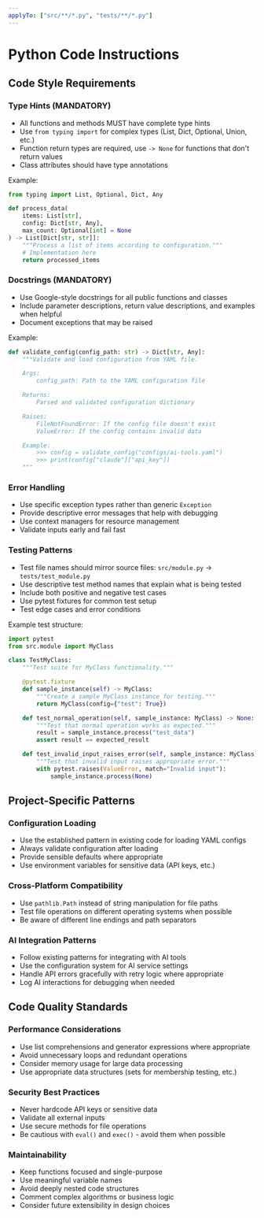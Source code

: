 ```yaml
---
applyTo: ["src/**/*.py", "tests/**/*.py"]
---
```


# Python Code Instructions

## Code Style Requirements

### Type Hints (MANDATORY)

- All functions and methods MUST have complete type hints
- Use `from typing import` for complex types (List, Dict, Optional, Union, etc.)
- Function return types are required, use `-> None` for functions that don't return values
- Class attributes should have type annotations

Example:

```python
from typing import List, Optional, Dict, Any

def process_data(
    items: List[str],
    config: Dict[str, Any],
    max_count: Optional[int] = None
) -> List[Dict[str, str]]:
    """Process a list of items according to configuration."""
    # Implementation here
    return processed_items
```

### Docstrings (MANDATORY)

- Use Google-style docstrings for all public functions and classes
- Include parameter descriptions, return value descriptions, and examples when helpful
- Document exceptions that may be raised

Example:

```python
def validate_config(config_path: str) -> Dict[str, Any]:
    """Validate and load configuration from YAML file.

    Args:
        config_path: Path to the YAML configuration file

    Returns:
        Parsed and validated configuration dictionary

    Raises:
        FileNotFoundError: If the config file doesn't exist
        ValueError: If the config contains invalid data

    Example:
        >>> config = validate_config("configs/ai-tools.yaml")
        >>> print(config["claude"]["api_key"])
    """
```

### Error Handling

- Use specific exception types rather than generic `Exception`
- Provide descriptive error messages that help with debugging
- Use context managers for resource management
- Validate inputs early and fail fast

### Testing Patterns

- Test file names should mirror source files: `src/module.py` → `tests/test_module.py`
- Use descriptive test method names that explain what is being tested
- Include both positive and negative test cases
- Use pytest fixtures for common test setup
- Test edge cases and error conditions

Example test structure:

```python
import pytest
from src.module import MyClass

class TestMyClass:
    """Test suite for MyClass functionality."""

    @pytest.fixture
    def sample_instance(self) -> MyClass:
        """Create a sample MyClass instance for testing."""
        return MyClass(config={"test": True})

    def test_normal_operation(self, sample_instance: MyClass) -> None:
        """Test that normal operation works as expected."""
        result = sample_instance.process("test_data")
        assert result == expected_result

    def test_invalid_input_raises_error(self, sample_instance: MyClass) -> None:
        """Test that invalid input raises appropriate error."""
        with pytest.raises(ValueError, match="Invalid input"):
            sample_instance.process(None)
```

## Project-Specific Patterns

### Configuration Loading

- Use the established pattern in existing code for loading YAML configs
- Always validate configuration after loading
- Provide sensible defaults where appropriate
- Use environment variables for sensitive data (API keys, etc.)

### Cross-Platform Compatibility

- Use `pathlib.Path` instead of string manipulation for file paths
- Test file operations on different operating systems when possible
- Be aware of different line endings and path separators

### AI Integration Patterns

- Follow existing patterns for integrating with AI tools
- Use the configuration system for AI service settings
- Handle API errors gracefully with retry logic where appropriate
- Log AI interactions for debugging when needed

## Code Quality Standards

### Performance Considerations

- Use list comprehensions and generator expressions where appropriate
- Avoid unnecessary loops and redundant operations
- Consider memory usage for large data processing
- Use appropriate data structures (sets for membership testing, etc.)

### Security Best Practices

- Never hardcode API keys or sensitive data
- Validate all external inputs
- Use secure methods for file operations
- Be cautious with `eval()` and `exec()` - avoid them when possible

### Maintainability

- Keep functions focused and single-purpose
- Use meaningful variable names
- Avoid deeply nested code structures
- Comment complex algorithms or business logic
- Consider future extensibility in design choices
